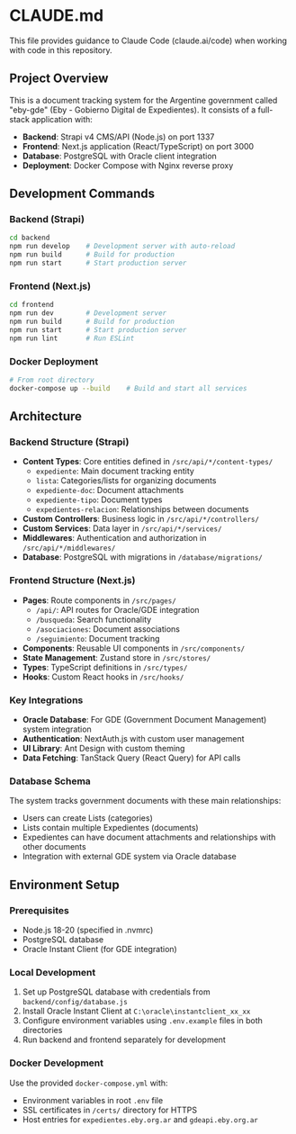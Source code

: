 # CLAUDE.md

This file provides guidance to Claude Code (claude.ai/code) when working with code in this repository.

## Project Overview

This is a document tracking system for the Argentine government called "eby-gde" (Eby - Gobierno Digital de Expedientes). It consists of a full-stack application with:

- **Backend**: Strapi v4 CMS/API (Node.js) on port 1337
- **Frontend**: Next.js application (React/TypeScript) on port 3000  
- **Database**: PostgreSQL with Oracle client integration
- **Deployment**: Docker Compose with Nginx reverse proxy

## Development Commands

### Backend (Strapi)
```bash
cd backend
npm run develop    # Development server with auto-reload
npm run build      # Build for production
npm run start      # Start production server
```

### Frontend (Next.js)
```bash
cd frontend
npm run dev        # Development server
npm run build      # Build for production
npm run start      # Start production server
npm run lint       # Run ESLint
```

### Docker Deployment
```bash
# From root directory
docker-compose up --build    # Build and start all services
```

## Architecture

### Backend Structure (Strapi)
- **Content Types**: Core entities defined in `/src/api/*/content-types/`
  - `expediente`: Main document tracking entity
  - `lista`: Categories/lists for organizing documents
  - `expediente-doc`: Document attachments
  - `expediente-tipo`: Document types
  - `expedientes-relacion`: Relationships between documents
- **Custom Controllers**: Business logic in `/src/api/*/controllers/`
- **Custom Services**: Data layer in `/src/api/*/services/`
- **Middlewares**: Authentication and authorization in `/src/api/*/middlewares/`
- **Database**: PostgreSQL with migrations in `/database/migrations/`

### Frontend Structure (Next.js)
- **Pages**: Route components in `/src/pages/`
  - `/api/`: API routes for Oracle/GDE integration
  - `/busqueda`: Search functionality
  - `/asociaciones`: Document associations
  - `/seguimiento`: Document tracking
- **Components**: Reusable UI components in `/src/components/`
- **State Management**: Zustand store in `/src/stores/`
- **Types**: TypeScript definitions in `/src/types/`
- **Hooks**: Custom React hooks in `/src/hooks/`

### Key Integrations
- **Oracle Database**: For GDE (Government Document Management) system integration
- **Authentication**: NextAuth.js with custom user management
- **UI Library**: Ant Design with custom theming
- **Data Fetching**: TanStack Query (React Query) for API calls

### Database Schema
The system tracks government documents with these main relationships:
- Users can create Lists (categories)
- Lists contain multiple Expedientes (documents)
- Expedientes can have document attachments and relationships with other documents
- Integration with external GDE system via Oracle database

## Environment Setup

### Prerequisites
- Node.js 18-20 (specified in .nvmrc)
- PostgreSQL database
- Oracle Instant Client (for GDE integration)

### Local Development
1. Set up PostgreSQL database with credentials from `backend/config/database.js`
2. Install Oracle Instant Client at `C:\oracle\instantclient_xx_xx`
3. Configure environment variables using `.env.example` files in both directories
4. Run backend and frontend separately for development

### Docker Development
Use the provided `docker-compose.yml` with:
- Environment variables in root `.env` file
- SSL certificates in `/certs/` directory for HTTPS
- Host entries for `expedientes.eby.org.ar` and `gdeapi.eby.org.ar`